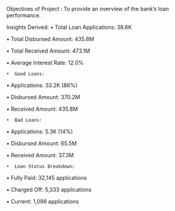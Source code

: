 Objectives of Project :
To provide an overview of the bank’s loan performance.

Insights Derived:
•  Total Loan Applications: 38.6K


•  Total Disbursed Amount: 435.8M


•  Total Received Amount: 473.1M


•  Average Interest Rate: 12.0%


    •  Good Loans:
•	Applications: 33.2K (86%)


•	Disbursed Amount: 370.2M


•	Received Amount: 435.8M


    •  Bad Loans:
•	Applications: 5.3K (14%)


•	Disbursed Amount: 65.5M


•	Received Amount: 37.3M


    •  Loan Status Breakdown:
•	Fully Paid: 32,145 applications


•	Charged Off: 5,333 applications


•	Current: 1,098 applications

